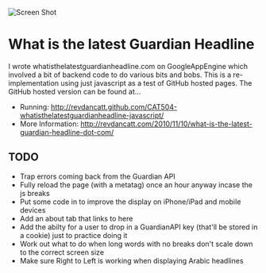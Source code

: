 ![Screen Shot](http://cattopus23.com/img/panel-CAT504.png)

What is the latest Guardian Headline
====================================

I wrote whatisthelatestguardianheadline.com on GoogleAppEngine which involved a
bit of backend code to do various bits and bobs. This is a re-implementation
using just javascript as a test of GitHub hosted pages. The GitHub hosted
version can be found at...

+ Running: http://revdancatt.github.com/CAT504-whatisthelatestguardianheadline-javascript/
+ More Information: http://revdancatt.com/2010/11/10/what-is-the-latest-guardian-headline-dot-com/

TODO
----

* Trap errors coming back from the Guardian API
* Fully reload the page (with a metatag) once an hour anyway incase the js breaks
* Put some code in to improve the display on iPhone/iPad and mobile devices
* Add an about tab that links to here
* Add the abilty for a user to drop in a GuardianAPI key (that'll be stored in a 
  cookie) just to practice doing it
* Work out what to do when long words with no breaks don't scale down to the
  correct screen size
* Make sure Right to Left is working when displaying Arabic headlines
